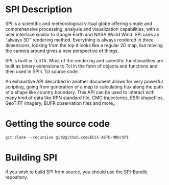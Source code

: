 # SPI Description

SPI is a scientific and meteorological virtual globe offering simple and comprehensive processing, analysis and visualization capabilities, with a user interface similar to Google Earth and NASA World Wind. SPI uses an "always 3D" rendering method. Everything is always rendered in three dimensions, looking from the top it looks like a regular 2D map, but moving the camera around gives a new perspective of things.

SPI is built in Tcl/Tk. Most of the rendering and scientific functionalities are built as binary extensions to Tcl in the form of objects and functions and then used in SPI’s Tcl source code.

An exhaustive API described in another document allows for very powerful scripting, going from generation of a map to calculating flux along the path of a shape like country boundary. This API can be used to interact with many kind of data like RPN standard file, CMC trajectories, ESRI shapefiles, GeoTIFF imagery, BUFR observation files and more,.

# Getting the source code
```shell
git clone --recursive git@github.com/ECCC-ASTD-MRD/SPI 
```

# Building SPI
If you wish to build SPI from source, you should use the [SPI-Bundle](https://github.com/ECCC-ASTD-MRD/SPI-Bundle) repository.

